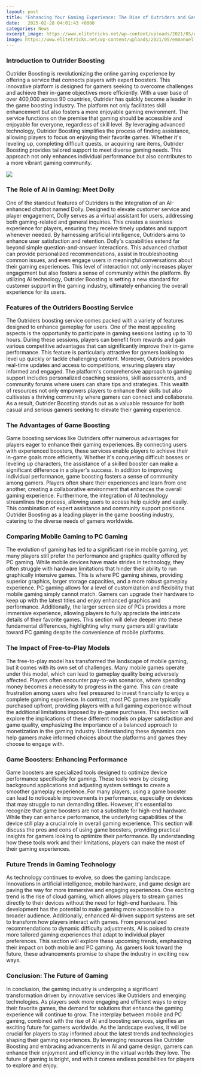 ```yaml
---
layout: post
title: "Enhancing Your Gaming Experience: The Rise of Outriders and Game Boosting Technologies"
date:   2025-02-28 04:01:43 +0000
categories: News
excerpt_image: https://www.elitetricks.net/wp-content/uploads/2021/05/emmanuel-WcrqKjgMPfI-unsplash-scaled-1.jpg
image: https://www.elitetricks.net/wp-content/uploads/2021/05/emmanuel-WcrqKjgMPfI-unsplash-scaled-1.jpg
---
```


### Introduction to Outrider Boosting
Outrider Boosting is revolutionizing the online gaming experience by offering a service that connects players with expert boosters. This innovative platform is designed for gamers seeking to overcome challenges and achieve their in-game objectives more efficiently. With a user base of over 400,000 across 90 countries, Outrider has quickly become a leader in the game boosting industry. The platform not only facilitates skill enhancement but also fosters a more enjoyable gaming environment.
The service functions on the premise that gaming should be accessible and enjoyable for everyone, regardless of skill level. By leveraging advanced technology, Outrider Boosting simplifies the process of finding assistance, allowing players to focus on enjoying their favorite games. Whether it's leveling up, completing difficult quests, or acquiring rare items, Outrider Boosting provides tailored support to meet diverse gaming needs. This approach not only enhances individual performance but also contributes to a more vibrant gaming community.

![](https://www.elitetricks.net/wp-content/uploads/2021/05/emmanuel-WcrqKjgMPfI-unsplash-scaled-1.jpg)
### The Role of AI in Gaming: Meet Dolly
One of the standout features of Outriders is the integration of an AI-enhanced chatbot named Dolly. Designed to elevate customer service and player engagement, Dolly serves as a virtual assistant for users, addressing both gaming-related and general inquiries. This creates a seamless experience for players, ensuring they receive timely updates and support whenever needed. By harnessing artificial intelligence, Outriders aims to enhance user satisfaction and retention.
Dolly's capabilities extend far beyond simple question-and-answer interactions. This advanced chatbot can provide personalized recommendations, assist in troubleshooting common issues, and even engage users in meaningful conversations about their gaming experiences. This level of interaction not only increases player engagement but also fosters a sense of community within the platform. By utilizing AI technology, Outrider Boosting is setting a new standard for customer support in the gaming industry, ultimately enhancing the overall experience for its users.
### Features of the Outriders Boosting Service
The Outriders boosting service comes packed with a variety of features designed to enhance gameplay for users. One of the most appealing aspects is the opportunity to participate in gaming sessions lasting up to 10 hours. During these sessions, players can benefit from rewards and gain various competitive advantages that can significantly improve their in-game performance. This feature is particularly attractive for gamers looking to level up quickly or tackle challenging content.
Moreover, Outriders provides real-time updates and access to competitions, ensuring players stay informed and engaged. The platform's comprehensive approach to gaming support includes personalized coaching sessions, skill assessments, and community forums where users can share tips and strategies. This wealth of resources not only empowers players to enhance their skills but also cultivates a thriving community where gamers can connect and collaborate. As a result, Outrider Boosting stands out as a valuable resource for both casual and serious gamers seeking to elevate their gaming experience.
### The Advantages of Game Boosting
Game boosting services like Outriders offer numerous advantages for players eager to enhance their gaming experiences. By connecting users with experienced boosters, these services enable players to achieve their in-game goals more efficiently. Whether it's conquering difficult bosses or leveling up characters, the assistance of a skilled booster can make a significant difference in a player's success.
In addition to improving individual performance, game boosting fosters a sense of community among gamers. Players often share their experiences and learn from one another, creating a collaborative environment that enhances the overall gaming experience. Furthermore, the integration of AI technology streamlines the process, allowing users to access help quickly and easily. This combination of expert assistance and community support positions Outrider Boosting as a leading player in the game boosting industry, catering to the diverse needs of gamers worldwide.
### Comparing Mobile Gaming to PC Gaming
The evolution of gaming has led to a significant rise in mobile gaming, yet many players still prefer the performance and graphics quality offered by PC gaming. While mobile devices have made strides in technology, they often struggle with hardware limitations that hinder their ability to run graphically intensive games. This is where PC gaming shines, providing superior graphics, larger storage capacities, and a more robust gameplay experience.
PC gaming allows for a level of customization and flexibility that mobile gaming simply cannot match. Gamers can upgrade their hardware to keep up with the latest titles and enjoy enhanced graphics and performance. Additionally, the larger screen size of PCs provides a more immersive experience, allowing players to fully appreciate the intricate details of their favorite games. This section will delve deeper into these fundamental differences, highlighting why many gamers still gravitate toward PC gaming despite the convenience of mobile platforms.
### The Impact of Free-to-Play Models
The free-to-play model has transformed the landscape of mobile gaming, but it comes with its own set of challenges. Many mobile games operate under this model, which can lead to gameplay quality being adversely affected. Players often encounter pay-to-win scenarios, where spending money becomes a necessity to progress in the game. This can create frustration among users who feel pressured to invest financially to enjoy a complete gaming experience.
In contrast, most PC games are typically purchased upfront, providing players with a full gaming experience without the additional limitations imposed by in-game purchases. This section will explore the implications of these different models on player satisfaction and game quality, emphasizing the importance of a balanced approach to monetization in the gaming industry. Understanding these dynamics can help gamers make informed choices about the platforms and games they choose to engage with.
### Game Boosters: Enhancing Performance
Game boosters are specialized tools designed to optimize device performance specifically for gaming. These tools work by closing background applications and adjusting system settings to create a smoother gameplay experience. For many players, using a game booster can lead to noticeable improvements in performance, especially on devices that may struggle to run demanding titles.
However, it's essential to recognize that game boosters are not a substitute for high-end hardware. While they can enhance performance, the underlying capabilities of the device still play a crucial role in overall gaming experience. This section will discuss the pros and cons of using game boosters, providing practical insights for gamers looking to optimize their performance. By understanding how these tools work and their limitations, players can make the most of their gaming experiences.
### Future Trends in Gaming Technology
As technology continues to evolve, so does the gaming landscape. Innovations in artificial intelligence, mobile hardware, and game design are paving the way for more immersive and engaging experiences. One exciting trend is the rise of cloud gaming, which allows players to stream games directly to their devices without the need for high-end hardware. This development has the potential to make gaming more accessible to a broader audience.
Additionally, enhanced AI-driven support systems are set to transform how players interact with games. From personalized recommendations to dynamic difficulty adjustments, AI is poised to create more tailored gaming experiences that adapt to individual player preferences. This section will explore these upcoming trends, emphasizing their impact on both mobile and PC gaming. As gamers look toward the future, these advancements promise to shape the industry in exciting new ways.
### Conclusion: The Future of Gaming
In conclusion, the gaming industry is undergoing a significant transformation driven by innovative services like Outriders and emerging technologies. As players seek more engaging and efficient ways to enjoy their favorite games, the demand for solutions that enhance the gaming experience will continue to grow. The interplay between mobile and PC gaming, combined with the rise of AI and boosting services, signifies an exciting future for gamers worldwide.
As the landscape evolves, it will be crucial for players to stay informed about the latest trends and technologies shaping their gaming experiences. By leveraging resources like Outrider Boosting and embracing advancements in AI and game design, gamers can enhance their enjoyment and efficiency in the virtual worlds they love. The future of gaming is bright, and with it comes endless possibilities for players to explore and enjoy.